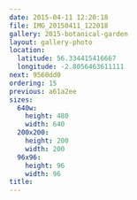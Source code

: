 ```yaml
---
date: 2015-04-11 12:20:18
file: IMG_20150411_122018
gallery: 2015-botanical-garden
layout: gallery-photo
location:
  latitude: 56.334415416667
  longitude: -2.8056463611111
next: 9560dd0
ordering: 15
previous: a61a2ee
sizes:
  640w:
    height: 480
    width: 640
  200x200:
    height: 200
    width: 200
  96x96:
    height: 96
    width: 96
title: 
---
```

